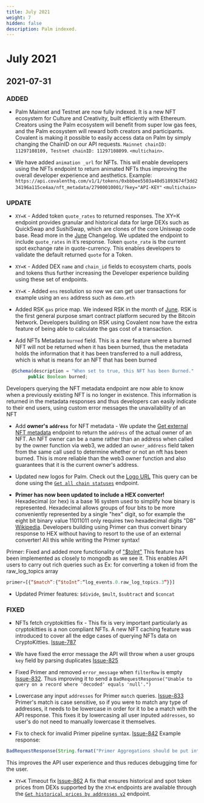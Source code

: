 ```yaml
---
title: July 2021
weight: 7
hidden: false
description: Palm indexed.
---
```


# July 2021

## 2021-07-31

### ADDED
- Palm Mainnet and Testnet are now fully indexed. It is a new NFT ecosystem for Culture and Creativity, built efficiently with Ethereum. Creators using the Palm ecosystem will benefit from super low gas fees, and the Palm ecosystem will reward both creators and participants. Covalent is making it possible to easily access data on Palm by simply changing the ChainID on our API requests. `Mainnet chainID: 11297108109, Testnet chainID: 11297108099`. `<multichain>`.

- We have added `animation _url` for NFTs. This will enable developers using the NFTs endpoint to return animated NFTs thus improving the overall developer experience and aesthetics. 
Example: `https://api.covalenthq.com/v1/1/tokens/0xbbbee5503a40d51893674f3dd234196a115ce4aa/nft_metadata/27900010001/?key="API-KEY"` `<multichain>`

### UPDATE
- `XY=K` - Added token `quote_rates` to returned responses. The XY=K endpoint provides granular and historical data for large DEXs such as QuickSwap and SushiSwap, which are clones of the core Uniswap code base. Read more in the [June](/docs/changelog/2021/june) Changelog. We updated the endpoint to include `quote_rates` in it’s response.  Token `quote_rate` is the current spot exchange rate in quote-currency. This enables developers to validate the default returned `quote` for a Token.

- `XY=K` - Added DEX `name` and `chain_id` fields to ecosystem charts, pools and tokens thus further increasing the Developer experience building using these set of endpoints. 

- `XY=K` - Added `ens` resolution so now we can get user transactions for example using an `ens` address such as `demo.eth` 

- Added RSK `gas` price map. We indexed RSK in the month of [June](/docs/changelog/2021/june). RSK is the first general purpose smart contract platform secured by the Bitcoin Network. Developers building on RSK using Covalent now have the extra feature of being able to calculate the gas cost of a transaction.

- Add NFTs Metadata `burned` field. This is a new feature where a burned NFT will not be returned when it has been burned, thus the metadata holds the information that it has been transferred to a null address, which is what is means for an NFT that has been burned 

```javascript
  @Schema(description = "When set to true, this NFT has been Burned."
        public Boolean burned;
```

Developers querying the NFT metadata endpoint are now able to know when a previously existing NFT is no longer in existence. This information is returned in the metadata responses and thus developers can easily indicate to their end users, using custom error messages the unavailability of an NFT

- Add **owner's `address`** for NFT metadata - We update the [Get external NFT metadata](https://www.covalenthq.com/docs/api/#get-/v1/{chain_id}/tokens/{contract_address}/nft_metadata/{token_id}/) endpoint to return the `address` of the actual owner of an NFT. An NFT owner can be a name rather than an address when called by the owner function via web3, we added an `owner_address` field taken from the same call used to determine whether or not an nft has been burned. This is more reliable than the web3 owner function and also guarantees that it is the current owner's address.

- Updated new logos for Palm. Check out the [Logo URL](https://www.covalenthq.com/static/images/icons/display-icons/palm-mainnet-logo.svg) This query can be done using the [`Get all chain statuses`](https://www.covalenthq.com/docs/api/#get-/v1/chains/status/) endpoint.

- **Primer has now been updated to include a HEX converter!** Hexadecimal (or hex) is a base 16 system used to simplify how binary is represented. Hexadecimal allows groups of four bits to be more conveniently represented by a single "hex" digit, so for example the eight bit binary value 11011011 only requires two hexadecimal digits "DB" [Wikipedia](https://simple.wikipedia.org/wiki/Hexadecimal). Developers building using Primer can thus convert binary response to HEX without having to resort to the use of an external converter! All this while writing the Primer syntax!

Primer: Fixed and added more functionality of ["$toInt"](https://docs.mongodb.com/manual/reference/operator/aggregation/toInt/) This feature has been implemented as closely to mongodb as we see it. This enables API users to carry out rich queries such as
Ex: for converting a token id from the raw_log_topics array 

```javascript
primer=[{“$match”:{“$toInt”:“log_events.0.raw_log_topics.3”}}]
```

- Updated Primer features: `$divide`, `$mult`, `$subtract` and `$concat`



### FIXED 

- NFTs fetch cryptokitties fix - This fix is very important particularly as cryptokitties is a non compliant NFTs. A new NFT caching feature was introduced to cover all the edge cases of querying NFTs data on CryptoKitties. [Issue-787](https://github.com/covalenthq/scout/issues/787)

- We have fixed the error message the API will throw when a user groups `key` field by parsing duplicates [Issue-825](https://github.com/covalenthq/scout/issues/825)

- Fixed Primer and removed `error_message` when `filterRow` is empty [Issue-832](https://github.com/covalenthq/scout/issues/832). Thus improving it to send a `BadRequestResponse("Unable to query on a record where 'decoded' equals 'null'.")`

- Lowercase any input `addresses` for Primer `match` queries. [Issue-833](https://github.com/covalenthq/scout/issues/833) ​Primer's match is case sensitive, so if you were to match any type of addresses, it needs to be lowercase in order for it to be a match with the API response. This fixes it by lowercasing all user inputed `addresses`, so user's do not need to manually lowercase it themselves.

- Fix to check for invalid Primer pipeline syntax. [Issue-842](https://github.com/covalenthq/scout/issues/842) Example response: 
```javascript
BadRequestResponse(String.format("Primer Aggregations should be put into its own object! Found this in object %d: " + e.getAsJsonObject().keySet(), i + 1)); 
```
This improves the API user experience and thus reduces debugging time for the user.

- `XY=K` Timeout fix [Issue-862](https://github.com/covalenthq/scout/issues/862) A fix that ensures historical and spot token prices from DEXs supported by the `XY=K` endpoints are available through the [`Get historical prices by addresses v2`](https://www.covalenthq.com/docs/api/#get-/v1/pricing/historical_by_addresses_v2/{chain_id}/{quote_currency}/{contract_addresses}/) endpoint.
